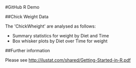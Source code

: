 #GitHub R Demo

##Chick Weight Data

The 'ChickWheight' are analysed as follows:

+ Summary statistics for weight by Diet and Time
+ Box whisker plots by Diet over Time for weight

##Further information

Please see http://ilustat.com/shared/Getting-Started-in-R.pdf